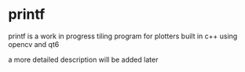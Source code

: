 # printf

printf is a work in progress tiling program for plotters built in c++ using opencv and qt6

a more detailed description will be added later
